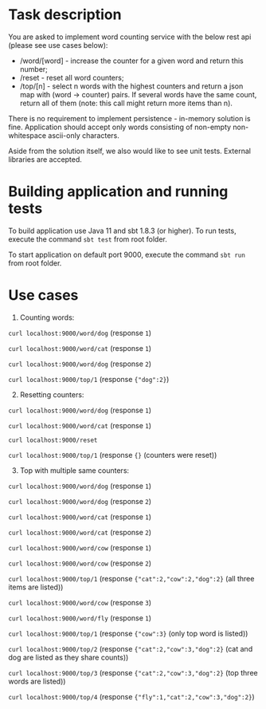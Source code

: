 # Task description

You are asked to implement word counting service with the below rest api (please see use cases below):

* /word/[word] - increase the counter for a given word and return this number;
* /reset - reset all word counters;
* /top/[n] - select n words with the highest counters and return a json map with (word -> counter) pairs. If several words have the same count, return all of them (note: this call might return more items than n).

There is no requirement to implement persistence - in-memory solution is fine. Application should accept only words consisting of non-empty non-whitespace ascii-only characters.

Aside from the solution itself, we also would like to see unit tests. External libraries are accepted.

# Building application and running tests

To build application use Java 11 and sbt 1.8.3 (or higher). To run tests, execute the command ```sbt test``` from root folder.

To start application on default port 9000, execute the command ```sbt run``` from root folder.

# Use cases

1) Counting words:

```curl localhost:9000/word/dog``` (response ```1```)

```curl localhost:9000/word/cat``` (response ```1```)

```curl localhost:9000/word/dog``` (response ```2```)

```curl localhost:9000/top/1``` (response ```{"dog":2}```)

2) Resetting counters:

```curl localhost:9000/word/dog``` (response ```1```)

```curl localhost:9000/word/cat``` (response ```1```)

```curl localhost:9000/reset```

```curl localhost:9000/top/1``` (response ```{}``` (counters were reset))

3) Top with multiple same counters:

```curl localhost:9000/word/dog``` (response ```1```)

```curl localhost:9000/word/dog``` (response ```2```)

```curl localhost:9000/word/cat``` (response ```1```)

```curl localhost:9000/word/cat``` (response ```2```)

```curl localhost:9000/word/cow``` (response ```1```)

```curl localhost:9000/word/cow``` (response ```2```)

```curl localhost:9000/top/1``` (response ```{"cat":2,"cow":2,"dog":2}``` (all three items are listed))

```curl localhost:9000/word/cow``` (response ```3```)

```curl localhost:9000/word/fly``` (response ```1```)

```curl localhost:9000/top/1``` (response ```{"cow":3}``` (only top word is listed))

```curl localhost:9000/top/2``` (response ```{"cat":2,"cow":3,"dog":2}``` (cat and dog are listed as they share counts))

```curl localhost:9000/top/3``` (response ```{"cat":2,"cow":3,"dog":2}``` (top three words are listed))

```curl localhost:9000/top/4``` (response ```{"fly":1,"cat":2,"cow":3,"dog":2}```)